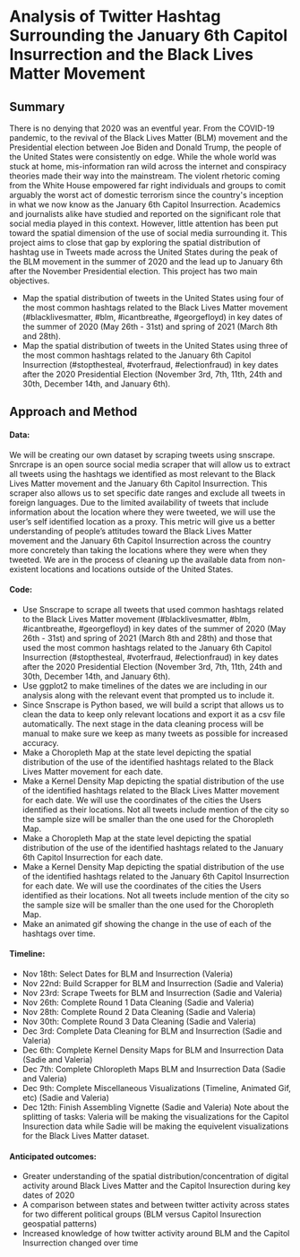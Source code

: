 # Analysis of Twitter Hashtag Surrounding the January 6th Capitol Insurrection and the Black Lives Matter Movement

## Summary
There is no denying that 2020 was an eventful year. From the COVID-19 pandemic, to the revival of the Black Lives Matter (BLM) movement and the Presidential election between Joe Biden and Donald Trump, the people of the United States were consistently on edge. While the whole world was stuck at home, mis-information ran wild across the internet and conspiracy theories made their way into the mainstream. The violent rhetoric coming from the White House empowered far right individuals and groups to comit arguably the worst act of domestic terrorism since the country's inception in what we now know as the January 6th Capitol Insurrection. Academics and journalists alike have studied and reported on the significant role that social media played in this context. However, little attention has been put toward the spatial dimension of the use of social media surrounding it. This project aims to close that gap by exploring the spatial distribution of hashtag use in Tweets made across the United States during the peak of the BLM movement in the summer of 2020 and the lead up to January 6th after the November Presidential election. This project has two main objectives.
* Map the spatial distribution of tweets in the United States using four of the most common hashtags related to the Black Lives Matter movement (#blacklivesmatter, #blm, #icantbreathe, #georgefloyd) in key dates of the summer of 2020 (May 26th - 31st) and spring of 2021 (March 8th and 28th).
* Map the spatial distribution of tweets in the United States using three of the most common hashtags related to the January 6th Capitol Insurrection (#stopthesteal, #voterfraud, #electionfraud) in key dates after the 2020 Presidential Election (November 3rd, 7th, 11th, 24th and 30th, December 14th, and January 6th). 

## Approach and Method

#### Data: 
We will be creating our own dataset by scraping tweets using snscrape. Snrcrape is an open source social media scraper that will allow us to extract all tweets using the hashtags we identified as most relevant to the Black Lives Matter movement and the January 6th Capitol Insurrection. This scraper also allows us to set specific date ranges and exclude all tweets in foreign languages. Due to the limited availability of tweets that include information about the location where they were tweeted, we will use the user’s self identified location as a proxy. This metric will give us a better understanding of people’s attitudes toward the Black Lives Matter movement and the January 6th Capitol Insurrection across the country more concretely than taking the locations where they were when they tweeted. We are in the process of cleaning up the available data from non-existent locations and locations outside of the United States.

#### Code:
* Use Snscrape to scrape all tweets that used common hashtags related to the Black Lives Matter movement (#blacklivesmatter, #blm, #icantbreathe, #georgefloyd) in key dates of the summer of 2020 (May 26th - 31st) and spring of 2021 (March 8th and 28th) and those that used the most common hashtags related to the January 6th Capitol Insurrection (#stopthesteal, #voterfraud, #electionfraud) in key dates after the 2020 Presidential Election (November 3rd, 7th, 11th, 24th and 30th, December 14th, and January 6th). 
* Use ggplot2 to make timelines of the dates we are including in our analysis along with the relevant event that prompted us to include it. 
* Since Snscrape is Python based, we will build a script that allows us to clean the data to keep only relevant locations and export it as a csv file automatically. The next stage in the data cleaning process will be manual to make sure we keep as many tweets as possible for increased accuracy.
* Make a Choropleth Map at the state level depicting the spatial distribution of the use of the identified hashtags related to the Black Lives Matter movement for each date.
* Make a Kernel Density Map depicting the spatial distribution of the use of the identified hashtags related to the Black Lives Matter movement for each date. We will use the coordinates of the cities the Users identified as their locations. Not all tweets include mention of the city so the sample size will be smaller than the one used for the Choropleth Map. 
* Make a Choropleth Map at the state level depicting the spatial distribution of the use of the identified hashtags related to the January 6th Capitol Insurrection for each date.
* Make a Kernel Density Map depicting the spatial distribution of the use of the identified hashtags related to the January 6th Capitol Insurrection for each date. We will use the coordinates of the cities the Users identified as their locations. Not all tweets include mention of the city so the sample size will be smaller than the one used for the Choropleth Map. 
* Make an animated gif showing the change in the use of each of the hashtags over time. 

#### Timeline:
* Nov 18th: Select Dates for BLM and Insurrection (Valeria) 
* Nov 22nd: Build Scrapper for BLM and Insurrection (Sadie and Valeria) 
* Nov 23rd: Scrape Tweets for BLM and Insurrection (Sadie and Valeria)
* Nov 26th: Complete Round 1 Data Cleaning (Sadie and Valeria) 
* Nov 28th: Complete Round 2 Data Cleaning (Sadie and Valeria) 
* Nov 30th: Complete Round 3 Data Cleaning (Sadie and Valeria) 
* Dec 3rd: Complete Data Cleaning for BLM and Insurrection (Sadie and Valeria) 
* Dec 6th: Complete Kernel Density Maps for BLM and Insurrection Data (Sadie and Valeria)
* Dec 7th: Complete Chloropleth Maps BLM and Insurrection Data (Sadie and Valeria)
* Dec 9th: Complete Miscellaneous Visualizations (Timeline, Animated Gif, etc) (Sadie and Valeria)
* Dec 12th: Finish Assembling Vignette (Sadie and Valeria) 
Note about the splitting of tasks: Valeria will be making the visualizations for the Capitol Insurection data while Sadie will be making the equivelent visualizations for the Black Lives Matter dataset. 

#### Anticipated outcomes: 
* Greater understanding of the spatial distribution/concentration of digital activity around Black Lives Matter and the Capitol Insurection during key dates of 2020
* A comparison between states and between twitter activity across states for two different political groups (BLM versus Capitol Insurection geospatial patterns)
* Increased knowledge of how twitter activity around BLM and the Capitol Insurrection changed over time
